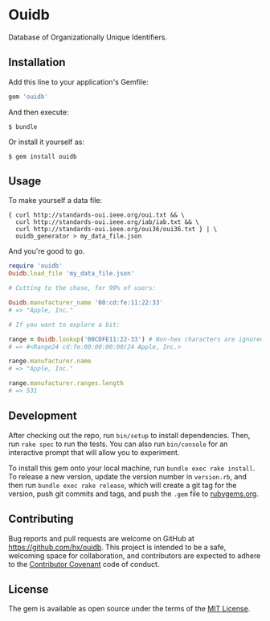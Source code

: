 # Ouidb

Database of Organizationally Unique Identifiers.

## Installation

Add this line to your application's Gemfile:

```ruby
gem 'ouidb'
```

And then execute:

    $ bundle

Or install it yourself as:

    $ gem install ouidb
    
## Usage
    
To make yourself a data file:

    { curl http://standards-oui.ieee.org/oui.txt && \
      curl http://standards-oui.ieee.org/iab/iab.txt && \
      curl http://standards-oui.ieee.org/oui36/oui36.txt } | \
      ouidb_generator > my_data_file.json
       
And you're good to go.

```ruby
require 'ouidb'
Ouidb.load_file 'my_data_file.json'

# Cutting to the chase, for 99% of users:

Ouidb.manufacturer_name '00:cd:fe:11:22:33'
# => "Apple, Inc."

# If you want to explore a bit:

range = Ouidb.lookup('00CDFE11:22-33') # Non-hex characters are ignored
# => #<Range24 cd:fe:00:00:00:00/24 Apple, Inc.>

range.manufacturer.name
# => "Apple, Inc."

range.manufacturer.ranges.length
# => 531
```

## Development

After checking out the repo, run `bin/setup` to install dependencies. Then, run `rake spec` to run the tests. You can also run `bin/console` for an interactive prompt that will allow you to experiment.

To install this gem onto your local machine, run `bundle exec rake install`. To release a new version, update the version number in `version.rb`, and then run `bundle exec rake release`, which will create a git tag for the version, push git commits and tags, and push the `.gem` file to [rubygems.org](https://rubygems.org).

## Contributing

Bug reports and pull requests are welcome on GitHub at https://github.com/hx/ouidb. This project is intended to be a safe, welcoming space for collaboration, and contributors are expected to adhere to the [Contributor Covenant](http://contributor-covenant.org) code of conduct.


## License

The gem is available as open source under the terms of the [MIT License](http://opensource.org/licenses/MIT).

